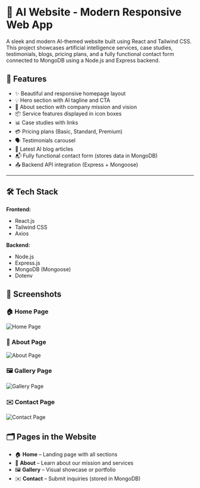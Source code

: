 # 🤖 AI Website - Modern Responsive Web App

A sleek and modern AI-themed website built using React and Tailwind CSS. This project showcases artificial intelligence services, case studies, testimonials, blogs, pricing plans, and a fully functional contact form connected to MongoDB using a Node.js and Express backend.

## 📌 Features

- ✨ Beautiful and responsive homepage layout
- 💡 Hero section with AI tagline and CTA
- 🧠 About section with company mission and vision
- 📦 Service features displayed in icon boxes
- 📊 Case studies with links
- 💳 Pricing plans (Basic, Standard, Premium)
- 🗣️ Testimonials carousel
- 📝 Latest AI blog articles
- 📬 Fully functional contact form (stores data in MongoDB)
- 📤 Backend API integration (Express + Mongoose)

---

## 🛠️ Tech Stack

**Frontend:**

- React.js
- Tailwind CSS
- Axios

**Backend:**

- Node.js
- Express.js
- MongoDB (Mongoose)
- Dotenv

## 📸 Screenshots

### 🏠 Home Page

![Home Page](screenshots/About.png)

### 📖 About Page

![About Page](./screenshots/about.png)

### 🖼️ Gallery Page

![Gallery Page](./screenshots/gallery.png)

### ✉️ Contact Page

![Contact Page](./screenshots/contact.png)

## 🗂️ Pages in the Website

- 🏠 **Home** – Landing page with all sections
- 📖 **About** – Learn about our mission and services
- 🖼️ **Gallery** – Visual showcase or portfolio
- ✉️ **Contact** – Submit inquiries (stored in MongoDB)
